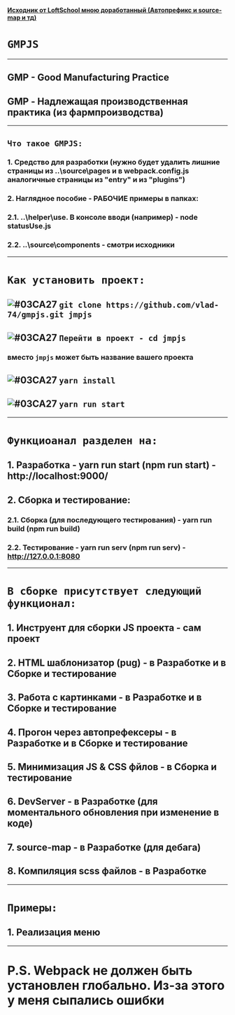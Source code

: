 **[Исходник от LoftSchool мною доработанный (Автопрефикс и source-map и тд)](https://loftblog.ru/material/1-vvedenie-v-webpack-2/)**

# `GMPJS` 
***
## GMP - Good Manufacturing Practice
## GMP - Надлежащая производственная практика (из фармпроизводства)
***
## `Что такое GMPJS:`
### 1. Средство для разработки (нужно будет удалить лишние страницы из ..\source\pages и в webpack.config.js аналогичные страницы из "entry" и из "plugins")
### 2. Наглядное пособие - РАБОЧИЕ примеры в папках:
### 2.1. ..\helper\use. В консоле вводи (например) - node statusUse.js
### 2.2. ..\source\components - смотри исходники
***
# `Как установить проект:`
##  ![#03CA27](https://placehold.it/20/c5f015/000000?text='') `git clone https://github.com/vlad-74/gmpjs.git jmpjs`
##  ![#03CA27](https://placehold.it/20/c5f015/000000?text='') `Перейти в проект - cd jmpjs`
###  вместо `jmpjs` может быть название вашего проекта
##  ![#03CA27](https://placehold.it/20/c5f015/000000?text='') `yarn install`
##  ![#03CA27](https://placehold.it/20/c5f015/000000?text='') `yarn run start`
***
# `Функциоанал разделен на:`
## 1. Разработка - yarn run start (npm run start) - http://localhost:9000/
## 2. Сборка и тестирование:
### 2.1. Сборка (для последующего тестирования) - yarn run build (npm run build)
### 2.2. Тестирование - yarn run serv (npm run serv) - http://127.0.0.1:8080
***
# `В сборке присутствует следующий функционал:`
## 1. Инструент для сборки JS проекта - сам проект
## 2. HTML шаблонизатор (pug) - в Разработке и в Сборке и тестирование
## 3. Работа с картинками - в Разработке и в Сборке и тестирование
## 4. Прогон через автопрефексеры - в Разработке и в Сборке и тестирование
## 5. Минимизация JS & CSS фйлов - в Сборка и тестирование
## 6. DevServer - в Разработке (для моментального обновления при изменение в коде)
## 7. source-map - в Разработке (для дебага)
## 8. Компиляция scss файлов - в Разработке
***
# `Примеры:`
## 1. Реализация меню
***
# P.S. Webpack не должен быть установлен глобально. Из-за этого у меня сыпались ошибки